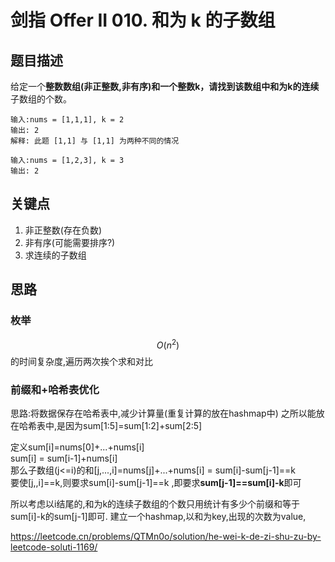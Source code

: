 # 剑指 Offer II 010. 和为 k 的子数组
## 题目描述
给定一个**整数数组(非正整数,非有序)**和一个整数k，请找到该数组中和为k的**连续**子数组的个数。

```text
输入:nums = [1,1,1], k = 2
输出: 2
解释: 此题 [1,1] 与 [1,1] 为两种不同的情况
```

```text
输入:nums = [1,2,3], k = 3
输出: 2
```

## 关键点

1. 非正整数(存在负数)
2. 非有序(可能需要排序?)
3. 求连续的子数组

## 思路

### 枚举
$$O(n^2)$$的时间复杂度,遍历两次挨个求和对比

### 前缀和+哈希表优化
思路:将数据保存在哈希表中,减少计算量(重复计算的放在hashmap中)
之所以能放在哈希表中,是因为sum[1:5]=sum[1:2]+sum[2:5]

定义sum[i]=nums[0]+...+nums[i]  
sum[i] = sum[i-1]+nums[i]  
那么子数组(j<=i)的和[j,...,i]=nums[j]+...+nums[i] = sum[i]-sum[j-1]==k   
要使[j,,i]==k,则要求sum[i]-sum[j-1]==k ,即要求**sum[j-1]==sum[i]-k**即可  


所以考虑以i结尾的,和为k的连续子数组的个数只用统计有多少个前缀和等于sum[i]-k的sum[j-1]即可.
建立一个hashmap,以和为key,出现的次数为value,

https://leetcode.cn/problems/QTMn0o/solution/he-wei-k-de-zi-shu-zu-by-leetcode-soluti-1169/
